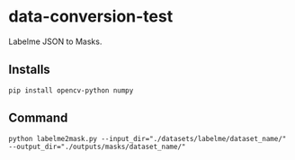 # data-conversion-test

Labelme JSON to Masks.

## Installs

```
pip install opencv-python numpy
```

## Command

```
python labelme2mask.py --input_dir="./datasets/labelme/dataset_name/" --output_dir="./outputs/masks/dataset_name/"
```
